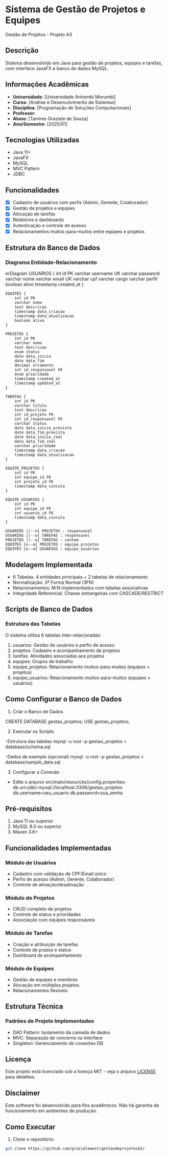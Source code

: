 # Sistema de Gestão de Projetos e Equipes
Gestão de Projetos - Projeto A3

## Descrição
Sistema desenvolvido em Java para gestão de projetos, equipes e tarefas, com interface JavaFX e banco de dados MySQL.

## Informações Acadêmicas
- **Universidade**: [Universidade Anhembi Morumbi]
- **Curso**: [Análise e Desenvolvimento de Sistemas]
- **Disciplina**: [Programação de Soluções Computacionais]
- **Professor**: 
- **Aluno**: [Tamires Graziele de Souza]
- **Ano/Semestre**: [2025/01]

## Tecnologias Utilizadas
- Java 11+
- JavaFX
- MySQL
- MVC Pattern
- JDBC

## Funcionalidades
- [x] Cadastro de usuários com perfis (Admin, Gerente, Colaborador)
- [x] Gestão de projetos e equipes
- [x] Alocação de tarefas
- [x] Relatórios e dashboards
- [x] Autenticação e controle de acesso
- [x] Relacionamentos muitos-para-muitos entre equipes e projetos

## Estrutura do Banco de Dados

### Diagrama Entidade-Relacionamento

erDiagram
    USUARIOS {
        int id PK
        varchar username UK
        varchar password
        varchar nome
        varchar email UK
        varchar cpf
        varchar cargo
        varchar perfil
        boolean ativo
        timestamp created_at
    }
    
    EQUIPES {
        int id PK
        varchar nome
        text descricao
        timestamp data_criacao
        timestamp data_atualizacao
        boolean ativa
    }
    
    PROJETOS {
        int id PK
        varchar nome
        text descricao
        enum status
        date data_inicio
        date data_fim
        decimal orcamento
        int id_responsavel FK
        enum prioridade
        timestamp created_at
        timestamp updated_at
    }
    
    TAREFAS {
        int id PK
        varchar titulo
        text descricao
        int id_projeto FK
        int id_responsavel FK
        varchar status
        date data_inicio_prevista
        date data_fim_prevista
        date data_inicio_real
        date data_fim_real
        varchar prioridade
        timestamp data_criacao
        timestamp data_atualizacao
    }
    
    EQUIPE_PROJETOS {
        int id PK
        int equipe_id FK
        int projeto_id FK
        timestamp data_vinculo
    }
    
    EQUIPE_USUARIOS {
        int id PK
        int equipe_id FK
        int usuario_id FK
        timestamp data_vinculo
    }
    
    USUARIOS ||--o{ PROJETOS : responsavel
    USUARIOS ||--o{ TAREFAS : responsavel
    PROJETOS ||--o{ TAREFAS : contem
    EQUIPES }o--o{ PROJETOS : equipe_projetos
    EQUIPES }o--o{ USUARIOS : equipe_usuarios
    
## Modelagem Implementada

- 6 Tabelas: 4 entidades principais + 2 tabelas de relacionamento
- Normalização: 3ª Forma Normal (3FN)
- Relacionamentos: M:N implementados com tabelas associativas
- Integridade Referencial: Chaves estrangeiras com CASCADE/RESTRICT
     

## Scripts de Banco de Dados

### Estrutura das Tabelas

O sistema utiliza 6 tabelas inter-relacionadas:

1. usuarios: Gestão de usuários e perfis de acesso
2. projetos: Cadastro e acompanhamento de projetos
3. tarefas: Atividades associadas aos projetos
4. equipes: Grupos de trabalho
5. equipe_projetos: Relacionamento muitos-para-muitos (equipes × projetos)
6. equipe_usuarios: Relacionamento muitos-para-muitos (equipes × usuários)

## Como Configurar o Banco de Dados

1. Criar o Banco de Dados
   
CREATE DATABASE gestao_projetos;
USE gestao_projetos; 

2. Executar os Scripts

-Estrutura das tabelas
mysql -u root -p gestao_projetos < database/schema.sql

-Dados de exemplo (opcional)
mysql -u root -p gestao_projetos < database/sample_data.sql

3. Configurar a Conexão
 
- Edite o arquivo src/main/resources/config.properties:
   db.url=jdbc:mysql://localhost:3306/gestao_projetos
   db.username=seu_usuario
   db.password=sua_senha

## Pré-requisitos
1. Java 11 ou superior
2. MySQL 8.0 ou superior
3. Maven 3.6+

## Funcionalidades Implementadas

### Módulo de Usuários
- Cadastro com validação de CPF/Email único
- Perfis de acesso (Admin, Gerente, Colaborador)
- Controle de ativação/desativação

### Módulo de Projetos
- CRUD completo de projetos
- Controle de status e prioridades
- Associação com equipes responsáveis

### Módulo de Tarefas
- Criação e atribuição de tarefas
- Controle de prazos e status
- Dashboard de acompanhamento

### Módulo de Equipes
- Gestão de equipes e membros
- Alocação em múltiplos projetos
- Relacionamentos flexíveis

## Estrutura Técnica

### Padrões de Projeto Implementados
- DAO Pattern: Isolamento da camada de dados
- MVC: Separação de concerns na interface
- Singleton: Gerenciamento de conexões DB


## Licença
Este projeto está licenciado sob a licença MIT - veja o arquivo [LICENSE](LICENSE) para detalhes.

## Disclaimer
Este software foi desenvolvido para fins acadêmicos. Não há garantia de funcionamento em ambientes de produção.

## Como Executar
1. Clone o repositório:
```bash
git clone https://github.com/grazielewest/gestaodeprojetosA3/






